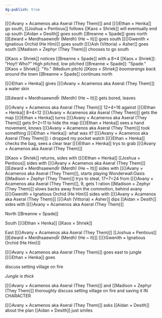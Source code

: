 ```yaml
---
dg-publish: true
---
```

[[{}Avany × Acamenos aka Aseral (They Them)]] and [[{}Ethan × Henka]] go south, [[Joshua × Pentious]] follows
[[Kaos × Shriek]] will eventually end up south
[[Aidan × Desith]] goes south
[[Breanne × Spade]] goes north
[[Edward × MerdhsaewndÎr (Merdh) (He ~ It)]] goes south
[[{}Gwenith × Ignatious Orchid (He Him)]] goes south
[[{}Ash (Vittoria) × Asher]] goes south
[[Madison × Zephyr (They Them)]] chooses to go south

[[Kaos × Shriek]] notices [[Breanne × Spade]] with a 8+4
[[Kaos × Shriek]]: "Hoy!! Who?" High pitched, low pitched
[[Breanne × Spade]]: "Spade."
[[Kaos × Shriek]]: "Yo." (Medium pitch)
*[[Kaos × Shriek]] boomarangs back around the town*
[[Breanne × Spade]] continues north

[[{}Ethan × Henka]] gives [[{}Avany × Acamenos aka Aseral (They Them)]] a water skin

[[Edward × MerdhsaewndÎr (Merdh) (He ~ It)]] gets bored, leaves

[[{}Avany × Acamenos aka Aseral (They Them)]] 12+4=16 against [[{}Ethan × Henka]] 8+4=12
[[{}Avany × Acamenos aka Aseral (They Them)]] gets the map
[[{}Ethan × Henka]] turns [[{}Avany × Acamenos aka Aseral (They Them)]] gets 9+2=11 to hide the map
[[{}Ethan × Henka]] sees a hand movement, knows [[{}Avany × Acamenos aka Aseral (They Them)]] took something
[[{}Ethan × Henka]]: what was it?
[[{}Avany × Acamenos aka Aseral (They Them)]]: i dropped my pocket watch
[[{}Ethan × Henka]] checks the bag, sees a clear tear
[[{}Ethan × Henka]] trys to grab [[{}Avany × Acamenos aka Aseral (They Them)]]

[[Kaos × Shriek]] returns, sides with [[{}Ethan × Henka]]
[[Joshua × Pentious]] sides with [[{}Avany × Acamenos aka Aseral (They Them)]]
[[Edward × MerdhsaewndÎr (Merdh) (He ~ It)]] sides with [[{}Avany × Acamenos aka Aseral (They Them)]], starts playing Wonderwall:Oasis
[[Madison × Zephyr (They Them)]] trys to steal, 17+7=24 from [[{}Avany × Acamenos aka Aseral (They Them)]], 9, gets 1 ration
[[Madison × Zephyr (They Them)]] slows backs away from the commotion, behind avany
[[{}Gwenith × Ignatious Orchid (He Him)]] sides with [[{}Avany × Acamenos aka Aseral (They Them)]]
[[{}Ash (Vittoria) × Asher]] dips
[[Aidan × Desith]] sides with [[{}Avany × Acamenos aka Aseral (They Them)]]


North
[[Breanne × Spade]]

South
[[{}Ethan × Henka]]
[[Kaos × Shriek]]

East
[[{}Avany × Acamenos aka Aseral (They Them)]]
[[Joshua × Pentious]]
[[Edward × MerdhsaewndÎr (Merdh) (He ~ It)]]
[[{}Gwenith × Ignatious Orchid (He Him)]]




[[{}Avany × Acamenos aka Aseral (They Them)]] goes east to jungle
[[{}Ethan × Henka]] goes 

discuss setting village on fire

*Jungle is thick*

[[{}Avany × Acamenos aka Aseral (They Them)]] and [[Madison × Zephyr (They Them)]] thoroughly discuss setting village on fire and saving it IN CHARACTER

[[{}Avany × Acamenos aka Aseral (They Them)]] asks [[Aidan × Desith]] about the plan
[[Aidan × Desith]] just smiles